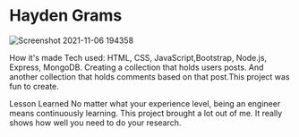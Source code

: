 # Hayden Grams

![Screenshot 2021-11-06 194358](https://user-images.githubusercontent.com/88953222/140627125-ea4709e1-b200-4614-9e36-68bcc7ae3de2.png)

How it's made Tech used: HTML, CSS, JavaScript,Bootstrap, Node.js, Express, MongoDB. Creating a collection that holds users posts. And another collection that holds comments based on that post.This project was fun to create.

Lesson Learned No matter what your experience level, being an engineer means continuously learning. This project brought a lot out of me. It really shows how well you need to do your research.
